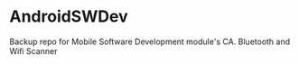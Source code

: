 # AndroidSWDev
Backup repo for Mobile Software Development module's CA. Bluetooth and Wifi Scanner 
